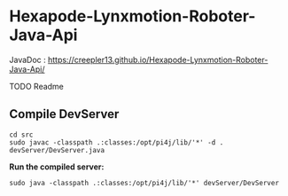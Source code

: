 # Hexapode-Lynxmotion-Roboter-Java-Api
JavaDoc : https://creepler13.github.io/Hexapode-Lynxmotion-Roboter-Java-Api/


TODO Readme

## Compile DevServer
```
cd src
sudo javac -classpath .:classes:/opt/pi4j/lib/'*' -d . devServer/DevServer.java
```
**Run the compiled server:**

`sudo java -classpath .:classes:/opt/pi4j/lib/'*' devServer/DevServer`
